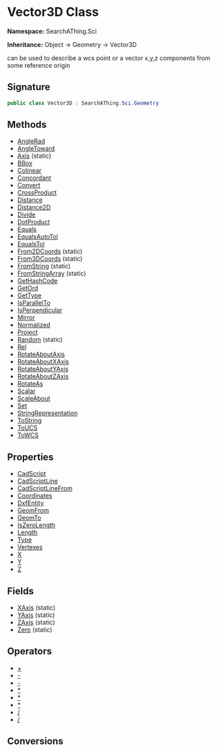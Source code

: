 # Vector3D Class
**Namespace:** SearchAThing.Sci

**Inheritance:** Object → Geometry → Vector3D

can be used to describe a wcs point or a vector x,y,z components from some reference origin

## Signature
```csharp
public class Vector3D : SearchAThing.Sci.Geometry
```
## Methods
- [AngleRad](Vector3D/AngleRad.md)
- [AngleToward](Vector3D/AngleToward.md)
- [Axis](Vector3D/Axis.md) (static)
- [BBox](Vector3D/BBox.md)
- [Colinear](Vector3D/Colinear.md)
- [Concordant](Vector3D/Concordant.md)
- [Convert](Vector3D/Convert.md)
- [CrossProduct](Vector3D/CrossProduct.md)
- [Distance](Vector3D/Distance.md)
- [Distance2D](Vector3D/Distance2D.md)
- [Divide](Vector3D/Divide.md)
- [DotProduct](Vector3D/DotProduct.md)
- [Equals](Vector3D/Equals.md)
- [EqualsAutoTol](Vector3D/EqualsAutoTol.md)
- [EqualsTol](Vector3D/EqualsTol.md)
- [From2DCoords](Vector3D/From2DCoords.md) (static)
- [From3DCoords](Vector3D/From3DCoords.md) (static)
- [FromString](Vector3D/FromString.md) (static)
- [FromStringArray](Vector3D/FromStringArray.md) (static)
- [GetHashCode](Vector3D/GetHashCode.md)
- [GetOrd](Vector3D/GetOrd.md)
- [GetType](Vector3D/GetType.md)
- [IsParallelTo](Vector3D/IsParallelTo.md)
- [IsPerpendicular](Vector3D/IsPerpendicular.md)
- [Mirror](Vector3D/Mirror.md)
- [Normalized](Vector3D/Normalized.md)
- [Project](Vector3D/Project.md)
- [Random](Vector3D/Random.md) (static)
- [Rel](Vector3D/Rel.md)
- [RotateAboutAxis](Vector3D/RotateAboutAxis.md)
- [RotateAboutXAxis](Vector3D/RotateAboutXAxis.md)
- [RotateAboutYAxis](Vector3D/RotateAboutYAxis.md)
- [RotateAboutZAxis](Vector3D/RotateAboutZAxis.md)
- [RotateAs](Vector3D/RotateAs.md)
- [Scalar](Vector3D/Scalar.md)
- [ScaleAbout](Vector3D/ScaleAbout.md)
- [Set](Vector3D/Set.md)
- [StringRepresentation](Vector3D/StringRepresentation.md)
- [ToString](Vector3D/ToString.md)
- [ToUCS](Vector3D/ToUCS.md)
- [ToWCS](Vector3D/ToWCS.md)
## Properties
- [CadScript](Vector3D/CadScript.md)
- [CadScriptLine](Vector3D/CadScriptLine.md)
- [CadScriptLineFrom](Vector3D/CadScriptLineFrom.md)
- [Coordinates](Vector3D/Coordinates.md)
- [DxfEntity](Vector3D/DxfEntity.md)
- [GeomFrom](Vector3D/GeomFrom.md)
- [GeomTo](Vector3D/GeomTo.md)
- [IsZeroLength](Vector3D/IsZeroLength.md)
- [Length](Vector3D/Length.md)
- [Type](Vector3D/Type.md)
- [Vertexes](Vector3D/Vertexes.md)
- [X](Vector3D/X.md)
- [Y](Vector3D/Y.md)
- [Z](Vector3D/Z.md)
## Fields
- [XAxis](Vector3D/XAxis.md) (static)
- [YAxis](Vector3D/YAxis.md) (static)
- [ZAxis](Vector3D/ZAxis.md) (static)
- [Zero](Vector3D/Zero.md) (static)
## Operators
- [+](Vector3D/op_Addition.md)
- [-](Vector3D/op_UnaryNegation.md)
- [-](Vector3D/op_Subtraction.md)
- [*](Vector3D/op_Multiply.md)
- [*](Vector3D/op_Multiply.md)
- [*](Vector3D/op_Multiply.md)
- [/](Vector3D/op_Division.md)
- [/](Vector3D/op_Division.md)
## Conversions
